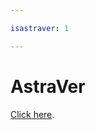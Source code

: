 ```yaml
---

isastraver: 1

---
```


# AstraVer

<a href="https://forge.ispras.ru/projects/astraver/wiki">Click here</a>.
